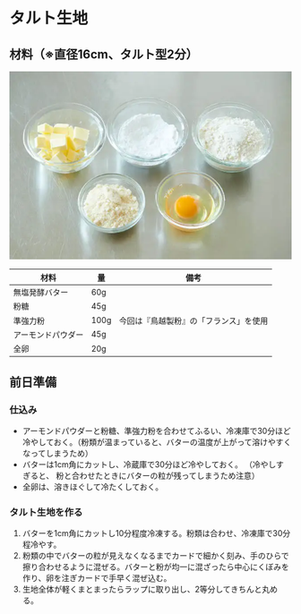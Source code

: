 # タルト生地

## 材料（※直径16cm、タルト型2分）

![タルトの材料](images/tart-material.png)

| 材料               | 量   | 備考                                   |
| ------------------ | ---- | -------------------------------------- |
| 無塩発酵バター     | 60g  |                                        |
| 粉糖               | 45g  |                                        |
| 準強力粉           | 100g | 今回は『鳥越製粉』の「フランス」を使用 |
| アーモンドパウダー | 45g  |                                        |
| 全卵               | 20g  |                                        |

## 前日準備

### 仕込み

- アーモンドパウダーと粉糖、準強力粉を合わせてふるい、冷凍庫で30分ほど冷やしておく。（粉類が温まっていると、バターの温度が上がって溶けやすくなってしまうため）
- バターは1cm角にカットし、冷蔵庫で30分ほど冷やしておく。 （冷やしすぎると、 粉と合わせたときにバターの粒が残ってしまうため注意）
- 全卵は、溶きほぐして冷たくしておく。

### タルト生地を作る

1. バターを1cm角にカットし10分程度冷凍する。粉類は合わせ、冷凍庫で30分程冷やす。
2. 粉類の中でバターの粒が見えなくなるまでカードで細かく刻み、手のひらで擦り合わせるように混ぜる。バターと粉が均一に混ざったら中心にくぼみを作り、卵を注ぎカードで手早く混ぜ込む。
3. 生地全体が軽くまとまったらラップに取り出し、2等分してきちんと丸める。